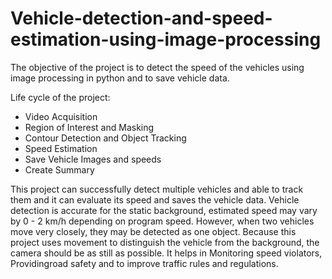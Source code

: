 # Vehicle-detection-and-speed-estimation-using-image-processing
The objective of the project is to detect the speed of the vehicles using image processing in python and to save vehicle data.

Life cycle of the project:
* Video Acquisition 
* Region of Interest and Masking
* Contour Detection and Object Tracking
* Speed Estimation
* Save Vehicle Images and speeds
* Create Summary

This project can successfully detect multiple vehicles and able to track them and it can evaluate its speed and saves the vehicle data. Vehicle detection is accurate for the static background, estimated speed may vary by 0 - 2 km/h depending on program speed. However, when two vehicles move very closely, they may be detected as one object. Because this project uses movement to distinguish the vehicle from the background, the camera should be as still as possible. It helps in Monitoring speed violators, Providingroad safety and to improve traffic rules and regulations.

